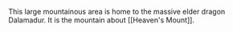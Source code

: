 This large mountainous area is home to the massive elder dragon Dalamadur. It is the mountain about [[Heaven's Mount]].